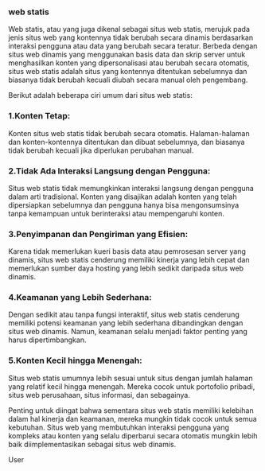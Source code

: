 ---
---
### web statis
Web statis, atau yang juga dikenal sebagai situs web statis, merujuk pada jenis situs web yang kontennya tidak berubah secara dinamis berdasarkan interaksi pengguna atau data yang berubah secara teratur.
Berbeda dengan situs web dinamis yang menggunakan basis data dan skrip server untuk menghasilkan konten yang dipersonalisasi atau berubah secara otomatis, situs web statis adalah situs yang kontennya ditentukan sebelumnya dan biasanya tidak berubah kecuali diubah secara manual oleh pengembang.

Berikut adalah beberapa ciri umum dari situs web statis:

### 1.Konten Tetap:
Konten situs web statis tidak berubah secara otomatis. Halaman-halaman dan konten-kontennya ditentukan dan dibuat sebelumnya, dan biasanya tidak berubah kecuali jika diperlukan perubahan manual.

### 2.Tidak Ada Interaksi Langsung dengan Pengguna:
Situs web statis tidak memungkinkan interaksi langsung dengan pengguna dalam arti tradisional. Konten yang disajikan adalah konten yang telah dipersiapkan sebelumnya dan pengguna hanya bisa mengonsumsinya tanpa kemampuan untuk berinteraksi atau mempengaruhi konten.

### 3.Penyimpanan dan Pengiriman yang Efisien:
Karena tidak memerlukan kueri basis data atau pemrosesan server yang dinamis, situs web statis cenderung memiliki kinerja yang lebih cepat dan memerlukan sumber daya hosting yang lebih sedikit daripada situs web dinamis.

### 4.Keamanan yang Lebih Sederhana:
Dengan sedikit atau tanpa fungsi interaktif, situs web statis cenderung memiliki potensi keamanan yang lebih sederhana dibandingkan dengan situs web dinamis. Namun, keamanan selalu menjadi faktor penting yang harus dipertimbangkan.

### 5.Konten Kecil hingga Menengah:
Situs web statis umumnya lebih sesuai untuk situs dengan jumlah halaman yang relatif kecil hingga menengah. Mereka cocok untuk portofolio pribadi, situs web perusahaan, situs informasi, dan sebagainya.

Penting untuk diingat bahwa sementara situs web statis memiliki kelebihan dalam hal kinerja dan keamanan, mereka mungkin tidak cocok untuk semua kebutuhan.
Situs web yang membutuhkan interaksi pengguna yang kompleks atau konten yang selalu diperbarui secara otomatis mungkin lebih baik diimplementasikan sebagai situs web dinamis.

User
